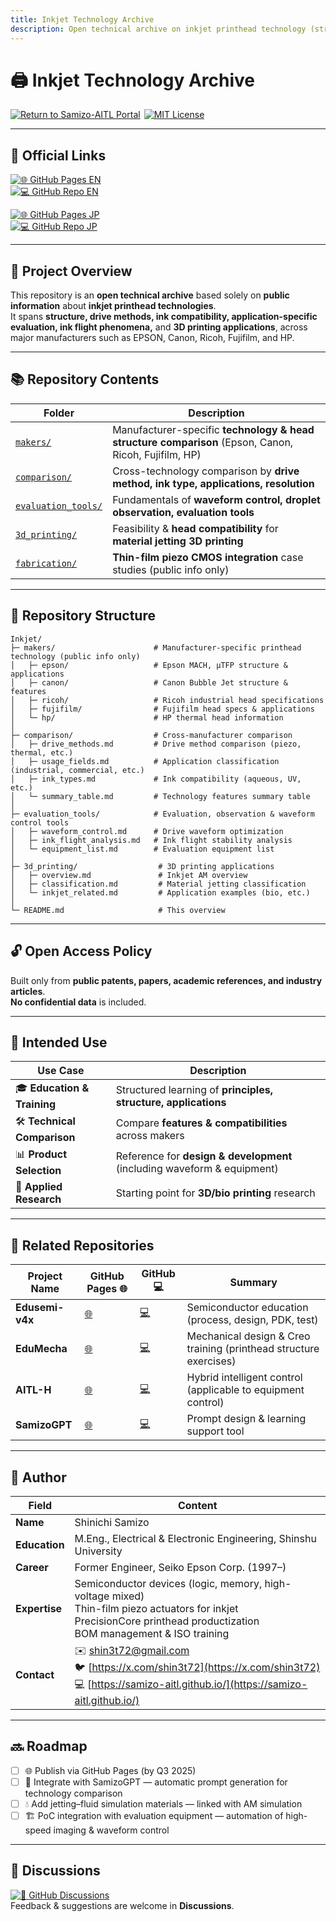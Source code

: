 ```yaml
---
title: Inkjet Technology Archive  
description: Open technical archive on inkjet printhead technology (structure, drive methods, ink compatibility, applications, 3D printing)
---
```


# 🖨️ **Inkjet Technology Archive**

<p align="left" style="display:flex;flex-wrap:wrap;gap:6px;margin:0;padding:0;">
  <a href="https://samizo-aitl.github.io/">
    <img src="https://img.shields.io/badge/Return%20to%20Samizo--AITL%20Portal-brightgreen" alt="Return to Samizo-AITL Portal">
  </a>
  <a href="../LICENSE">
    <img src="https://img.shields.io/badge/license-MIT-blue.svg" alt="MIT License">
  </a>
</p>

---

## 🔗 **Official Links**

[![🌐 GitHub Pages EN](https://img.shields.io/badge/GitHub%20Pages-English-brightgreen?logo=github)](https://samizo-aitl.github.io/Inkjet/en/)  
[![💻 GitHub Repo EN](https://img.shields.io/badge/GitHub-English-blue?logo=github)](https://github.com/Samizo-AITL/Inkjet/tree/main/en)  

[![🌐 GitHub Pages JP](https://img.shields.io/badge/GitHub%20Pages-Japanese-brightgreen?logo=github)](https://samizo-aitl.github.io/Inkjet/)  
[![💻 GitHub Repo JP](https://img.shields.io/badge/GitHub-Japanese-blue?logo=github)](https://github.com/Samizo-AITL/Inkjet)

---

## 📌 **Project Overview**

This repository is an **open technical archive** based solely on **public information** about **inkjet printhead technologies**.  
It spans **structure, drive methods, ink compatibility, application-specific evaluation, ink flight phenomena,** and **3D printing applications**, across major manufacturers such as EPSON, Canon, Ricoh, Fujifilm, and HP.

---

## 📚 **Repository Contents**

| Folder | Description |
|--------|-------------|
| [`makers/`](../makers/) | Manufacturer-specific **technology & head structure comparison** (Epson, Canon, Ricoh, Fujifilm, HP) |
| [`comparison/`](../comparison/) | Cross-technology comparison by **drive method, ink type, applications, resolution** |
| [`evaluation_tools/`](../evaluation_tools/) | Fundamentals of **waveform control, droplet observation, evaluation tools** |
| [`3d_printing/`](../3d_printing/) | Feasibility & **head compatibility** for **material jetting 3D printing** |
| [`fabrication/`](../fabrication/) | **Thin-film piezo CMOS integration** case studies (public info only) |

---

## 📁 **Repository Structure**

```plaintext
Inkjet/
├─ makers/                      # Manufacturer-specific printhead technology (public info only)
│   ├─ epson/                   # Epson MACH, μTFP structure & applications
│   ├─ canon/                   # Canon Bubble Jet structure & features
│   ├─ ricoh/                   # Ricoh industrial head specifications
│   ├─ fujifilm/                # Fujifilm head specs & applications
│   └─ hp/                      # HP thermal head information
│
├─ comparison/                  # Cross-manufacturer comparison
│   ├─ drive_methods.md         # Drive method comparison (piezo, thermal, etc.)
│   ├─ usage_fields.md          # Application classification (industrial, commercial, etc.)
│   ├─ ink_types.md             # Ink compatibility (aqueous, UV, etc.)
│   └─ summary_table.md         # Technology features summary table
│
├─ evaluation_tools/            # Evaluation, observation & waveform control tools
│   ├─ waveform_control.md      # Drive waveform optimization
│   ├─ ink_flight_analysis.md   # Ink flight stability analysis
│   └─ equipment_list.md        # Evaluation equipment list
│
├─ 3d_printing/                  # 3D printing applications
│   ├─ overview.md               # Inkjet AM overview
│   ├─ classification.md         # Material jetting classification
│   └─ inkjet_related.md         # Application examples (bio, etc.)
│
└─ README.md                     # This overview
```

---

## 🔓 **Open Access Policy**

Built only from **public patents, papers, academic references, and industry articles**.  
**No confidential data** is included.

---

## 🎯 **Intended Use**

| Use Case | Description |
|----------|-------------|
| 🎓 **Education & Training** | Structured learning of **principles, structure, applications** |
| 🛠 **Technical Comparison** | Compare **features & compatibilities** across makers |
| 📊 **Product Selection** | Reference for **design & development** (including waveform & equipment) |
| 🧪 **Applied Research** | Starting point for **3D/bio printing** research |

---

## 📎 **Related Repositories**

| Project Name | GitHub Pages 🌐 | GitHub 💻 | Summary |
|--------------|----------------|-----------|---------|
| **Edusemi-v4x** | [🌐](https://samizo-aitl.github.io/Edusemi-v4x/) | [💻](https://github.com/Samizo-AITL/Edusemi-v4x) | Semiconductor education (process, design, PDK, test) |
| **EduMecha** | [🌐](https://samizo-aitl.github.io/EduMecha/) | [💻](https://github.com/Samizo-AITL/EduMecha) | Mechanical design & Creo training (printhead structure exercises) |
| **AITL-H** | [🌐](https://samizo-aitl.github.io/AITL-H/) | [💻](https://github.com/Samizo-AITL/AITL-H) | Hybrid intelligent control (applicable to equipment control) |
| **SamizoGPT** | [🌐](https://samizo-aitl.github.io/SamizoGPT/) | [💻](https://github.com/Samizo-AITL/SamizoGPT) | Prompt design & learning support tool |

---

## 👤 **Author**

| Field | Content |
|-------|---------|
| **Name** | Shinichi Samizo |
| **Education** | M.Eng., Electrical & Electronic Engineering, Shinshu University |
| **Career** | Former Engineer, Seiko Epson Corp. (1997–) |
| **Expertise** | Semiconductor devices (logic, memory, high-voltage mixed)<br>Thin-film piezo actuators for inkjet<br>PrecisionCore printhead productization<br>BOM management & ISO training |
| **Contact** | ✉️ [shin3t72@gmail.com](mailto:shin3t72@gmail.com)<br>🐦 [https://x.com/shin3t72](https://x.com/shin3t72)<br>💻 [https://samizo-aitl.github.io/](https://samizo-aitl.github.io/) |

---

## 🔜 **Roadmap**

- [ ] 🌐 Publish via GitHub Pages (by Q3 2025)  
- [ ] 🧠 Integrate with SamizoGPT — automatic prompt generation for technology comparison  
- [ ] 💧 Add jetting–fluid simulation materials — linked with AM simulation  
- [ ] 🏗️ PoC integration with evaluation equipment — automation of high-speed imaging & waveform control

---

## 💬 **Discussions**

[![💬 GitHub Discussions](https://img.shields.io/badge/GitHub%20Discussions-Join%20the%20Conversation-blue?logo=github)](https://github.com/Samizo-AITL/Inkjet/discussions)  
Feedback & suggestions are welcome in **Discussions**.

